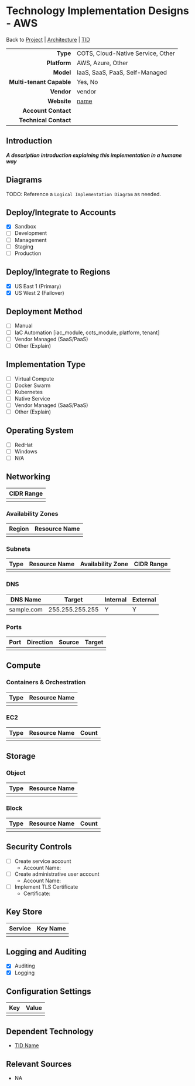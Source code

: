 # Technology Implementation Designs - AWS

Back to [Project](../../README.md) | [Architecture](../README.md) | [TID](README.md)

|        |                          |
|-------:|:-------------------------|
|**Type**|COTS, Cloud-Native Service, Other|
|**Platform**|AWS, Azure, Other|
|**Model**|IaaS, SaaS, PaaS, Self-Managed|
|**Multi-tenant Capable**|Yes, No|
|**Vendor**|vendor|
|**Website**|[name](https://)|
|**Account Contact**|[](mailto:)|
|**Technical Contact**|[](mailto:)|

## Introduction

**_A description introduction explaining this implementation in a humane way_**

## Diagrams

TODO: Reference a `Logical Implementation Diagram` as needed.

## Deploy/Integrate to Accounts
- [x] Sandbox
- [ ] Development
- [ ] Management
- [ ] Staging
- [ ] Production

## Deploy/Integrate to Regions

- [x] US East 1 (Primary)
- [x] US West 2 (Failover)

## Deployment Method

- [ ] Manual
- [ ] IaC Automation [iac_module, cots_module, platform, tenant]
- [ ] Vendor Managed (SaaS/PaaS)
- [ ] Other (Explain)

## Implementation Type

- [ ] Virtual Compute
- [ ] Docker Swarm
- [ ] Kubernetes
- [ ] Native Service
- [ ] Vendor Managed (SaaS/PaaS)
- [ ] Other (Explain)

## Operating System

- [ ] RedHat
- [ ] Windows
- [ ] N/A

## Networking

|CIDR Range|
|---|
||

### Availability Zones

|Region|Resource Name|
|----|-------------|
||||

### Subnets

|Type|Resource Name|Availability Zone|CIDR Range|
|----|-------------|-----------------|----------|
|||

### DNS

|DNS Name|Target|Internal|External|
|--------|-----|--------|--------|
|sample.com|255.255.255.255|Y|Y|

### Ports

|Port|Direction|Source|Target|
|----|---------|------|------|
|||||

## Compute

### Containers & Orchestration

|Type|Resource Name|
|----|-------------|
||||

### EC2

|Type|Resource Name|Count|
|----|-------------|-----|
||||

## Storage

### Object

|Type|Resource Name|
|----|-------------|
||

### Block

|Type|Resource Name|Count|
|----|-------------|-----|
||||

## Security Controls

- [ ] Create service account
  - Account Name:
- [ ] Create administrative user account
  - Account Name:
- [ ] Implement TLS Certificate
  - Certificate:

## Key Store

|Service|Key Name|
|-------|--------|
|||

## Logging and Auditing

- [x] Auditing
- [x] Logging

## Configuration Settings

|Key|Value|
|----|----|
|||

## Dependent Technology

- [TID Name](tid-link.md)

## Relevant Sources

- NA
